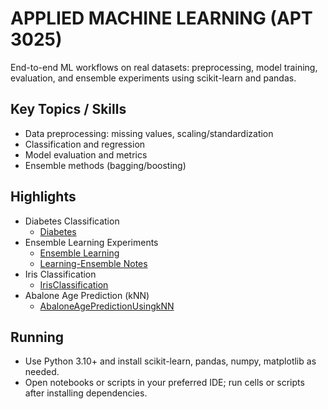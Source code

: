 # APPLIED MACHINE LEARNING (APT 3025)

End-to-end ML workflows on real datasets: preprocessing, model training, evaluation, and ensemble experiments using scikit-learn and pandas.

## Key Topics / Skills

- Data preprocessing: missing values, scaling/standardization
- Classification and regression
- Model evaluation and metrics
- Ensemble methods (bagging/boosting)

## Highlights

- Diabetes Classification
  - [Diabetes](https://github.com/olivernjeru/apt/tree/main/major/apt3025/Diabetes)
- Ensemble Learning Experiments
  - [Ensemble Learning](https://github.com/olivernjeru/apt/tree/main/major/apt3025/Ensemble%20Learning)
  - [Learning-Ensemble Notes](https://github.com/olivernjeru/apt/tree/main/major/apt3025/Learning-Ensemble)
- Iris Classification
  - [IrisClassification](https://github.com/olivernjeru/apt/tree/main/major/apt3025/IrisClassification)
- Abalone Age Prediction (kNN)
  - [AbaloneAgePredictionUsingkNN](https://github.com/olivernjeru/apt/tree/main/major/apt3025/AbaloneAgePredictionUsingkNN)

## Running

- Use Python 3.10+ and install scikit-learn, pandas, numpy, matplotlib as needed.
- Open notebooks or scripts in your preferred IDE; run cells or scripts after installing dependencies.
